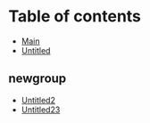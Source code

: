# Table of contents

* [Main](README.md)
* [Untitled](untitled.md)

## newgroup

* [Untitled2](newgroup/untitled223.md)
* [Untitled23](newgroup/untitled23.md)

